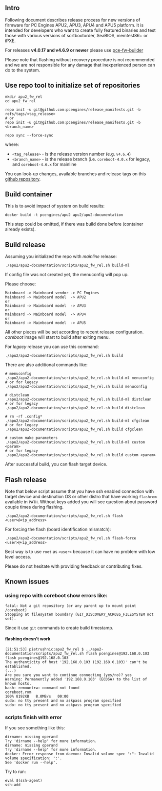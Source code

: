 ## Intro


Following document describes release process for new versions of firmware for PC
Engines APU2, APU3, APU4 and APU5 platform. It is intended for developers who want to create
fully featured binaries and test those with various versions of sortbootorder,
SeaBIOS, memtest86+ or iPXE.

For releases **v4.0.17 and v4.6.9 or newer** please use [pce-fw-builder](https://github.com/pcengines/pce-fw-builder)

Please note that flashing without recovery procedure is not recommended and we
are not responsible for any damage that inexperienced person can do to the
system.

## Use repo tool to initialize set of repositories

```
mkdir apu2_fw_rel
cd apu2_fw_rel

repo init -u git@github.com:pcengines/release_manifests.git -b refs/tags/<tag_release>
# or
repo init -u git@github.com:pcengines/release_manifests.git -b <branch_name>

repo sync --force-sync
```

where:
* `<tag_release>` - is the release version number (e.g. `v4.6.4`)
* `<branch_name>` - is the release branch (i.e. `coreboot-4.0.x` for legacy,
and `coreboot-4.6.x` for mainline

You can look-up changes, available branches and release tags on this
[github repository](https://github.com/pcengines/release_manifests).

## Build container

This is to avoid impact of system on build results:

```
docker build -t pcengines/apu2 apu2/apu2-documentation
```

This step could be omitted, if there was build done before (container already
exists).

## Build release

Assuming you initialized the repo with *mainline* release:

```
./apu2/apu2-documentation/scripts/apu2_fw_rel.sh build-ml
```

If config file was not created yet, the menuconfig will pop up.

Please choose:

```
Mainboard -> Mainboard vendor -> PC Engines
Mainboard -> Mainboard model  -> APU2
or
Mainboard -> Mainboard model  -> APU3
or
Mainboard -> Mainboard model  -> APU4
or
Mainboard -> Mainboard model  -> APU5
```

All other pieces will be set according to recent release configuration.
*coreboot* image will start to build after exiting menu.

For *legacy* release you can use this command:
```
./apu2/apu2-documentation/scripts/apu2_fw_rel.sh build
```

There are also additional commands like:
```
# menuconfig
./apu2/apu2-documentation/scripts/apu2_fw_rel.sh build-ml menuconfig
# or for legacy
./apu2/apu2-documentation/scripts/apu2_fw_rel.sh build menuconfig

# distclean
./apu2/apu2-documentation/scripts/apu2_fw_rel.sh build-ml distclean
# or for legacy
./apu2/apu2-documentation/scripts/apu2_fw_rel.sh build distclean

# rm -rf .config*
./apu2/apu2-documentation/scripts/apu2_fw_rel.sh build-ml cfgclean
# or for legacy
./apu2/apu2-documentation/scripts/apu2_fw_rel.sh build cfgclean

# custom make parameters
./apu2/apu2-documentation/scripts/apu2_fw_rel.sh build-ml custom <param>
# or for legacy
./apu2/apu2-documentation/scripts/apu2_fw_rel.sh build custom <param>

```

After successful build, you can flash target device.

## Flash release

Note that below script assume that you have ssh enabled connection with target
device and destination OS or other distro that have working `flashrom` available
in `PATH`. Without keys added you will see question about password couple times
during flashing.

```
./apu2/apu2-documentation/scripts/apu2_fw_rel.sh flash <user>@<ip_address>
```

For forcing the flash (board identification mismatch):

```
./apu2/apu2-documentation/scripts/apu2_fw_rel.sh flash-force <user>@<ip_address>
```

Best way is to use `root` as `<user>` because it can have no problem with low
level access.

Please do not hesitate with providing feedback or contributing fixes.

## Known issues

### using repo with coreboot show errors like:

```
fatal: Not a git repository (or any parent up to mount point /coreboot)
Stopping at filesystem boundary (GIT_DISCOVERY_ACROSS_FILESYSTEM not set).
```

Since it use `git` commands to create build timestamp.

#### flashing doesn't work

```
[21:51:53] pietrushnic:apu2_fw_rel $ ../apu2-documentation/scripts/apu2_fw_rel.sh flash pcengines@192.168.0.103
flash pcengines@192.168.0.103
The authenticity of host '192.168.0.103 (192.168.0.103)' can't be established.
(...)
Are you sure you want to continue connecting (yes/no)? yes
Warning: Permanently added '192.168.0.103' (ECDSA) to the list of known hosts.
bash: remountrw: command not found
coreboot.rom                                                                                                                                                                                                100% 8192KB   8.0MB/s   00:00
sudo: no tty present and no askpass program specified
sudo: no tty present and no askpass program specified
```

### scripts finish with error

If you see something like this:
```
dirname: missing operand
Try 'dirname --help' for more information.
dirname: missing operand
Try 'dirname --help' for more information.
docker: Error response from daemon: Invalid volume spec ":": Invalid volume specification: ':'.
See 'docker run --help'.
```

Try to run:
```
eval $(ssh-agent)
ssh-add
```
